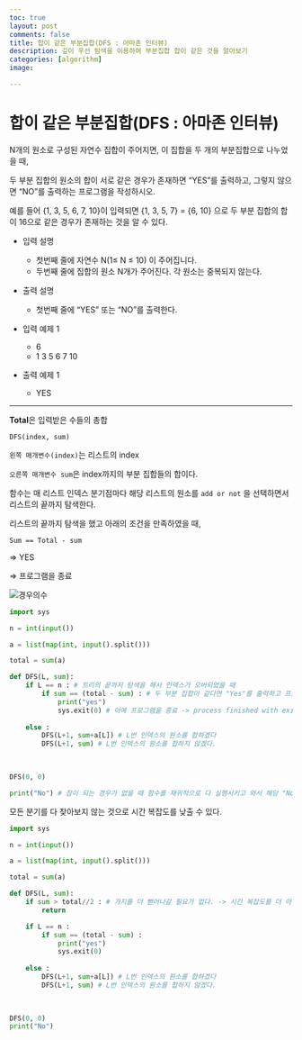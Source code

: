 ```yaml
---
toc: true
layout: post
comments: false
title: 합이 같은 부분집합(DFS : 아마존 인터뷰)
description: 깊이 우선 탐색을 이용하여 부분집합 합이 같은 것을 알아보기
categories: [algorithm]
image: 

---
```

# 합이 같은 부분집합(DFS : 아마존 인터뷰)

N개의 원소로 구성된 자연수 집합이 주어지면, 이 집합을 두 개의 부분집합으로 나누었을 때, 

두 부분 집합의 원소의 합이 서로 같은 경우가 존재하면 “YES”를 출력하고, 그렇지 않으면 “NO”를 출력하는 프로그램을 작성하시오.

예를 들어 {1, 3, 5, 6, 7, 10}이 입력되면 {1, 3, 5, 7} = {6, 10} 으로 두 부분 집합의 합이 16으로 같은 경우가 존재하는 것을 알 수 있다.

- 입력 설명
    - 첫번째 줄에 자연수 N(1≤ N ≤ 10) 이 주어집니다.
    - 두번째 줄에 집합의 원소 N개가 주어진다. 각 원소는 중복되지 않는다.
    
- 출력 설명
    - 첫번째 줄에 “YES” 또는 “NO”를 출력한다.
    
- 입력 예제 1
    - 6
    - 1 3 5 6 7 10
    
- 출력 예제 1
    - YES
    

---

**Total**은 입력받은 수들의 총합

`DFS(index, sum)`

`왼쪽 매개변수(index)`는 리스트의 index

`오른쪽 매개변수 sum`은 index까지의 부분 집합들의 합이다. 

함수는 매 리스트 인덱스 분기점마다 해당 리스트의 원소를 `add or not` 을 선택하면서 리스트의 끝까지 탐색한다.

리스트의 끝까지 탐색을 했고 아래의 조건을 만족하였을 때, 

`Sum == Total - sum` 

⇒ YES

⇒ 프로그램을 종료

![경우의수]({{site.baseurl}}/images/algorithm/부분집합합.png)

```python
import sys

n = int(input())

a = list(map(int, input().split()))

total = sum(a)

def DFS(L, sum):
	if L == n : # 트리의 끝까지 탐색을 해서 인덱스가 오버되었을 때 
		if sum == (total - sum) : # 두 부분 집합이 같다면 "Yes"를 출력하고 프로그램 종료
			print("yes")
			sys.exit(0) # 아예 프로그램을 종료 -> process finished with exit code 0
		
	else : 
		DFS(L+1, sum+a[L]) # L번 인덱스의 원소를 합하겠다
		DFS(L+1, sum) # L번 인덱스의 원소를 합하지 않겠다. 
		
	

DFS(0, 0)

print("No") # 참이 되는 경우가 없을 때 함수를 재귀적으로 다 실행시키고 와서 해당 "No"를 출력
```

모든 분기를 다 찾아보지 않는 것으로 시간 복잡도를 낮출 수 있다. 

```python
import sys

n = int(input())

a = list(map(int, input().split()))

total = sum(a)

def DFS(L, sum):
	if sum > total//2 : # 가지를 더 뻗어나갈 필요가 없다. -> 시간 복잡도를 더 아낄 수 있다. 
		return 

	if L == n :
		if sum == (total - sum) : 
			print("yes")
			sys.exit(0)
		
	else : 
		DFS(L+1, sum+a[L]) # L번 인덱스의 원소를 합하겠다
		DFS(L+1, sum) # L번 인덱스의 원소를 합하지 않겠다. 
		
	

DFS(0, 0)
print("No")
```
